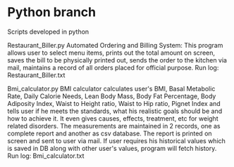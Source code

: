 # Python branch
Scripts developed in python

Restaurant_Biller.py
Automated Ordering and Billing System:
This program allows user to select menu items, prints out the total amount on screen, 
saves the bill to be physically printed out, sends the order to the kitchen via mail, 
maintains a record of all orders placed for official purpose.
Run log: Restaurant_Biller.txt

Bmi_calculator.py
BMI calculator calculates user's BMI, Basal Metabolic Rate, Daily Calorie Needs, Lean Body Mass, Body Fat Percentage, Body Adiposity Index, Waist to Height ratio, Waist to Hip ratio, Pignet Index and tells user if he meets the standards, what his realistic goals should be and how to achieve it. It even gives causes, effects, treatment, etc for weight related disorders. 
The measurements are maintained in 2 records, one as complete report and another as csv database. The report is printed on screen and sent to user via mail.
If user requires his historical values which is saved in DB along with other user's values, program will fetch history.
Run log: Bmi_calculator.txt
